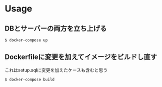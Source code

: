 # Usage

## DBとサーバーの両方を立ち上げる

```bash
$ docker-compose up
```

## Dockerfileに変更を加えてイメージをビルドし直す

これはsetup.sqlに変更を加えたケースも含むと思う

```bash
$ docker-compose build
```
